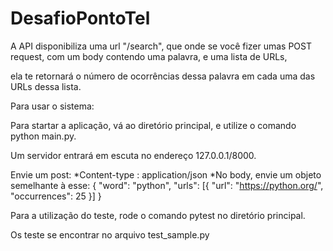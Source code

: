 # DesafioPontoTel


A API disponibiliza uma url "/search", que onde se você fizer umas POST request, com um body contendo uma palavra, e uma lista de URLs,

ela te retornará o número de ocorrências dessa palavra em cada uma das URLs dessa lista.

Para usar o sistema:

Para startar a aplicação, vá ao diretório principal, e utilize o comando python main.py.

Um servidor entrará em escuta no endereço 127.0.0.1/8000.

Envie um post:
  *Content-type : application/json
  *No body, envie um objeto semelhante à esse: 
    {
      "word": "python",
      "urls": [{
              "url": "https://python.org/",
              "occurrences": 25
          }]
    }
   
Para a utilização do teste, rode o comando pytest no diretório principal.

Os teste se encontrar no arquivo test_sample.py


   
